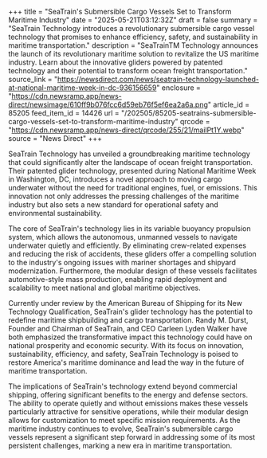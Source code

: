 +++
title = "SeaTrain's Submersible Cargo Vessels Set to Transform Maritime Industry"
date = "2025-05-21T03:12:32Z"
draft = false
summary = "SeaTrain Technology introduces a revolutionary submersible cargo vessel technology that promises to enhance efficiency, safety, and sustainability in maritime transportation."
description = "SeaTrainTM Technology announces the launch of its revolutionary maritime solution to revitalize the US maritime industry. Learn about the innovative gliders powered by patented technology and their potential to transform ocean freight transportation."
source_link = "https://newsdirect.com/news/seatrain-technology-launched-at-national-maritime-week-in-dc-936156659"
enclosure = "https://cdn.newsramp.app/news-direct/newsimage/610ff9b076fcc6d59eb76f5ef6ea2a6a.png"
article_id = 85205
feed_item_id = 14426
url = "/202505/85205-seatrains-submersible-cargo-vessels-set-to-transform-maritime-industry"
qrcode = "https://cdn.newsramp.app/news-direct/qrcode/255/21/mailPt1Y.webp"
source = "News Direct"
+++

<p>SeaTrain Technology has unveiled a groundbreaking maritime technology that could significantly alter the landscape of ocean freight transportation. Their patented glider technology, presented during National Maritime Week in Washington, DC, introduces a novel approach to moving cargo underwater without the need for traditional engines, fuel, or emissions. This innovation not only addresses the pressing challenges of the maritime industry but also sets a new standard for operational safety and environmental sustainability.</p><p>The core of SeaTrain's technology lies in its variable buoyancy propulsion system, which allows the autonomous, unmanned vessels to navigate underwater quietly and efficiently. By eliminating crew-related expenses and reducing the risk of accidents, these gliders offer a compelling solution to the industry's ongoing issues with mariner shortages and shipyard modernization. Furthermore, the modular design of these vessels facilitates automotive-style mass production, enabling rapid deployment and scalability to meet national and global maritime objectives.</p><p>Currently under review by the American Bureau of Shipping for its New Technology Qualification, SeaTrain's glider technology has the potential to redefine maritime shipbuilding and cargo transportation. Randy M. Durst, Founder and Chairman of SeaTrain, and CEO Carleen Lyden Walker have both emphasized the transformative impact this technology could have on national prosperity and economic security. With its focus on innovation, sustainability, efficiency, and safety, SeaTrain Technology is poised to restore America's maritime dominance and lead the way in the future of maritime transportation.</p><p>The implications of SeaTrain's technology extend beyond commercial shipping, offering significant benefits to the energy and defense sectors. The ability to operate quietly and without emissions makes these vessels particularly attractive for sensitive operations, while their modular design allows for customization to meet specific mission requirements. As the maritime industry continues to evolve, SeaTrain's submersible cargo vessels represent a significant step forward in addressing some of its most persistent challenges, marking a new era in maritime transportation.</p>
